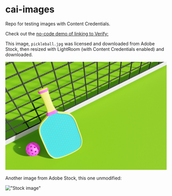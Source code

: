 # cai-images

Repo for testing images with Content Credentials.

Check out the <a href="verify-demo.html">no-code demo of linking to Verify: </a>

This image, `pickleball.jpg` was licensed and downloaded from Adobe Stock, then resized with LightRoom (with Content Credentials enabled) and downloaded.

!["pickleball"](pickleball.jpg)

Another image from Adobe Stock, this one unmodified:

!["Stock image"](/AdobeStock_623162598.jpeg)


